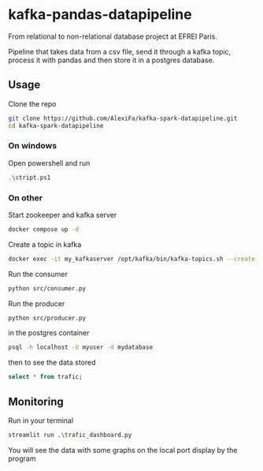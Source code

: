 # kafka-pandas-datapipeline

From relational to non-relational database project at EFREI Paris.

Pipeline that takes data from a csv file, send it through a kafka topic, process it with pandas and then store it in a postgres database.

## Usage

Clone the repo

```bash
git clone https://github.com/AlexiFa/kafka-spark-datapipeline.git
cd kafka-spark-datapipeline
```
### On windows

Open powershell and run

```bash
.\stript.ps1
```

### On other

Start zookeeper and kafka server

```bash
docker compose up -d
```

Create a topic in kafka

```bash
docker exec -it my_kafkaserver /opt/kafka/bin/kafka-topics.sh --create --topic new --bootstrap-server localhost:9092
```

Run the consumer

```bash
python src/consumer.py
```

Run the producer

```bash
python src/producer.py
```

in the postgres container

```bash
psql -h localhost -U myuser -d mydatabase
```

then to see the data stored

```sql
select * from trafic;
```

## Monitoring

Run in your terminal

```bash
streamlit run .\trafic_dashboard.py
```

You will see the data with some graphs on the local port display by the program

